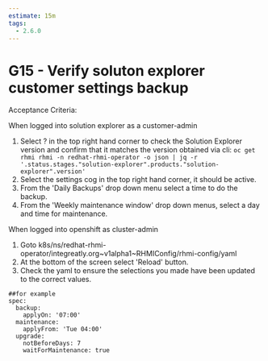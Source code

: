 ```yaml
---
estimate: 15m
tags:
  - 2.6.0
---
```


# G15 - Verify soluton explorer customer settings backup

Acceptance Criteria:

When logged into solution explorer as a customer-admin

1. Select ? in the top right hand corner to check the Solution Explorer version and confirm that it matches the version obtained via cli: `oc get rhmi rhmi -n redhat-rhmi-operator -o json | jq -r '.status.stages."solution-explorer".products."solution-explorer".version'`
2. Select the settings cog in the top right hand corner, it should be active.
3. From the 'Daily Backups' drop down menu select a time to do the backup.
4. From the 'Weekly maintenance window' drop down menus, select a day and time for maintenance.

When logged into openshift as cluster-admin

1. Goto <openshift-cluster>k8s/ns/redhat-rhmi-operator/integreatly.org~v1alpha1~RHMIConfig/rhmi-config/yaml
2. At the bottom of the screen select 'Reload' button.
3. Check the yaml to ensure the selections you made have been updated to the correct values.

```
##for example 
spec:
  backup:
    applyOn: '07:00'
  maintenance:
    applyFrom: 'Tue 04:00'
  upgrade:
    notBeforeDays: 7
    waitForMaintenance: true
```
